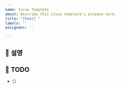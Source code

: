 ```yaml
---
name: Issue Templete
about: Describe this issue template's purpose here.
title: "[Feat] "
labels: ''
assignees: ''

---
```


## 📌 설명



## 📌 TODO
* [ ]
